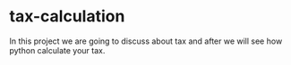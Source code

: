 # tax-calculation
In this project we are going to discuss about tax and after we will see how python calculate your tax. 
